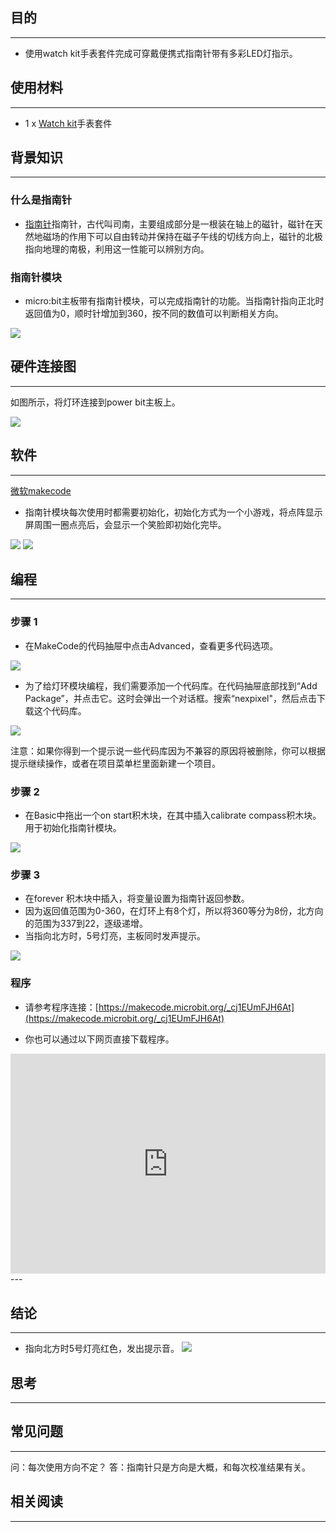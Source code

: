 
## 目的
---
- 使用watch kit手表套件完成可穿戴便携式指南针带有多彩LED灯指示。

## 使用材料
---

- 1 x [Watch kit](https://www.elecfreaks.com/estore/power-bit-watch-kit-for-microbit.html)手表套件


## 背景知识
---

### 什么是指南针 
- [指南针](https://en.wikipedia.org/wiki/Compass)指南针，古代叫司南，主要组成部分是一根装在轴上的磁针，磁针在天然地磁场的作用下可以自由转动并保持在磁子午线的切线方向上，磁针的北极指向地理的南极，利用这一性能可以辨别方向。
### 指南针模块
- micro:bit主板带有指南针模块，可以完成指南针的功能。当指南针指向正北时返回值为0，顺时针增加到360，按不同的数值可以判断相关方向。

![](https://i.imgur.com/2UMV4MA.png)



## 硬件连接图
---

如图所示，将灯环连接到power bit主板上。

![](https://i.imgur.com/xLUYTkT.jpg)



## 软件
---
[微软makecode](https://makecode.microbit.org/#)

- 指南针模块每次使用时都需要初始化，初始化方式为一个小游戏，将点阵显示屏周围一圈点亮后，会显示一个笑脸即初始化完毕。

![](https://i.imgur.com/V4wZAP1.png) ![](https://i.imgur.com/EW3J71r.png)

## 编程
---
### 步骤 1
- 在MakeCode的代码抽屉中点击Advanced，查看更多代码选项。

![](https://i.imgur.com/LjMR5IU.png)

- 为了给灯环模块编程，我们需要添加一个代码库。在代码抽屉底部找到“Add Package”，并点击它。这时会弹出一个对话框。搜索“nexpixel"，然后点击下载这个代码库。

![](https://i.imgur.com/0u6UbMV.png)

注意：如果你得到一个提示说一些代码库因为不兼容的原因将被删除，你可以根据提示继续操作，或者在项目菜单栏里面新建一个项目。

### 步骤 2

- 在Basic中拖出一个on start积木块，在其中插入calibrate compass积木块。用于初始化指南针模块。

![](https://i.imgur.com/3dkZNmi.png)

### 步骤 3
- 在forever 积木块中插入，将变量设置为指南针返回参数。
- 因为返回值范围为0-360，在灯环上有8个灯，所以将360等分为8份，北方向的范围为337到22，逐级递增。
- 当指向北方时，5号灯亮，主板同时发声提示。

![](https://i.imgur.com/p2jYTw8.png)

### 程序
- 请参考程序连接：[https://makecode.microbit.org/_cj1EUmFJH6At](https://makecode.microbit.org/_cj1EUmFJH6At)

- 你也可以通过以下网页直接下载程序。

<div style="position:relative;height:0;padding-bottom:70%;overflow:hidden;"><iframe style="position:absolute;top:0;left:0;width:100%;height:100%;" src="https://makecode.microbit.org/#pub:_cj1EUmFJH6At" frameborder="0" sandbox="allow-popups allow-forms allow-scripts allow-same-origin"></iframe></div>  
---


## 结论
---
- 指向北方时5号灯亮红色，发出提示音。
![](https://i.imgur.com/mSYW7Kg.gif)


## 思考
---


## 常见问题
---
问：每次使用方向不定？
答：指南针只是方向是大概，和每次校准结果有关。

## 相关阅读  
---

